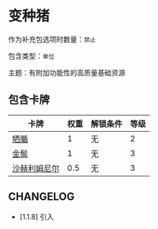# 变种猪

作为补充包选项时数量：`禁止`

包含类型：`单位`

主题：有附加功能性的高质量基础资源

## 包含卡牌

卡牌 | 权重 | 解锁条件 | 等级
--- | --- | --- | ---
[牺腯](../卡牌/牺腯.md) | 1 | 无 | 2
[金鬃](../卡牌/金鬃.md) | 1 | 无 | 3
[沙赫利姆尼尔](../卡牌/沙赫利姆尼尔.md) | 0.5 | 无 | 3

## CHANGELOG

- [1.1.8] 引入

